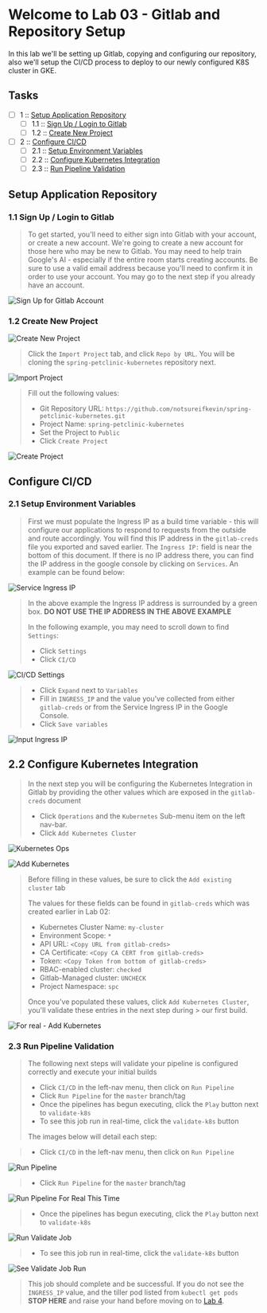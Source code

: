 Welcome to Lab 03 - Gitlab and Repository Setup
===

In this lab we'll be setting up Gitlab, copying and configuring our repository, also we'll setup the CI/CD process to deploy to our newly configured K8S cluster in GKE.

## Tasks

- [ ] 1 :: [Setup Application Repository](https://gitlab.com/opentracing-workshop/lab-notes/tree/master/lab-03#setup-application-repository)
  - [ ] 1.1 :: [Sign Up / Login to Gitlab](https://gitlab.com/opentracing-workshop/lab-notes/tree/master/lab-03#11-sign-up-login-to-gitlab)
  - [ ] 1.2 :: [Create New Project](https://gitlab.com/opentracing-workshop/lab-notes/tree/master/lab-03#12-create-new-project)
- [ ] 2 :: [Configure CI/CD](https://gitlab.com/opentracing-workshop/lab-notes/tree/master/lab-03#configure-cicd)
  - [ ] 2.1 :: [Setup Environment Variables](https://gitlab.com/opentracing-workshop/lab-notes/tree/master/lab-03#21-setup-environment-variables)
  - [ ] 2.2 :: [Configure Kubernetes Integration](https://gitlab.com/opentracing-workshop/lab-notes/tree/master/lab-03#22-configure-kubernetes-integration)
  - [ ] 2.3 :: [Run Pipeline Validation](https://gitlab.com/opentracing-workshop/lab-notes/tree/master/lab-03#23-run-pipeline-validation)

Setup Application Repository
---

### 1.1 Sign Up / Login to Gitlab

> To get started, you'll need to either sign into Gitlab with your account, or create a new account. We're going to create a new account for those here who may be new to Gitlab. You may need to help train Google's AI - especially if the entire room starts creating accounts. Be sure to use a valid email address because you'll need to confirm it in order to use your account. You may go to the next step if you already have an account.

![Sign Up for Gitlab Account](/lab-03/images/img01.png)

### 1.2 Create New Project

![Create New Project](/lab-03/images/img02.png)

> Click the `Import Project` tab, and click `Repo by URL`. You will be cloning the `spring-petclinic-kubernetes` repository next.

![Import Project](/lab-03/images/img03.png)

> Fill out the following values:
>
> * Git Repository URL: `https://github.com/notsureifkevin/spring-petclinic-kubernetes.git`
> * Project Name: `spring-petclinic-kubernetes`
> * Set the Project to `Public`
> * Click `Create Project`

![Create Project](/lab-03/images/img04-v2.png)

Configure CI/CD
---

### 2.1 Setup Environment Variables

> First we must populate the Ingress IP as a build time variable - this will configure our applications to respond to requests from the outside and route accordingly. You will find this IP address in the `gitlab-creds` file you exported and saved earlier. The `Ingress IP:` field is near the bottom of this document. If there is no IP address there, you can find the IP address in the google console by clicking on `Services`. An example can be found below:

![Service Ingress IP](/lab-03/images/img05a.png)

> In the above example the Ingress IP address is surrounded by a green box. **DO NOT USE THE IP ADDRESS IN THE ABOVE EXAMPLE**
> 
> In the following example, you may need to scroll down to find `Settings`:
> 
> * Click `Settings`
> * Click `CI/CD`

![CI/CD Settings](/lab-03/images/img05b-v2.png)

> * Click `Expand` next to `Variables`
> * Fill in `INGRESS_IP` and the value you've collected from either `gitlab-creds` or from the Service Ingress IP in the Google Console.
> * Click `Save variables`

![Input Ingress IP](/lab-03/images/img05c.png)

## 2.2 Configure Kubernetes Integration

> In the next step you will be configuring the Kubernetes Integration in Gitlab by providing the other values which are exposed in the `gitlab-creds` document
> 
> * Click `Operations` and the `Kubernetes` Sub-menu item on the left nav-bar.
> * Click `Add Kubernetes Cluster`

![Kubernetes Ops](/lab-03/images/img06a.png)

![Add Kubernetes](/lab-03/images/img06b.png)

> Before filling in these values, be sure to click the `Add existing cluster` tab
>
> The values for these fields can be found in `gitlab-creds` which was created earlier in Lab 02:
> 
> * Kubernetes Cluster Name: `my-cluster`
> * Environment Scope: `*`
> * API URL: `<Copy URL from gitlab-creds>`
> * CA Certificate: `<Copy CA CERT from gitlab-creds>`
> * Token: `<Copy Token from bottom of gitlab-creds>`
> * RBAC-enabled cluster: `checked`
> * Gitlab-Managed cluster: `UNCHECK`
> * Project Namespace: `spc`
> 
> Once you've populated these values, click `Add Kubernetes Cluster`, you'll validate these entries in the next step during > our first build.

![For real - Add Kubernetes](/lab-03/images/img06c-v2.png)

### 2.3 Run Pipeline Validation

> The following next steps will validate your pipeline is configured correctly and execute your initial builds
>
> * Click `CI/CD` in the left-nav menu, then click on `Run Pipeline`
> * Click `Run Pipeline` for the `master` branch/tag
> * Once the pipelines has begun executing, click the `Play` button next to `validate-k8s`
> * To see this job run in real-time, click the `validate-k8s` button
>
> The images below will detail each step:

> * Click `CI/CD` in the left-nav menu, then click on `Run Pipeline`

![Run Pipeline](/lab-03/images/img07a.png)

> * Click `Run Pipeline` for the `master` branch/tag

![Run Pipeline For Real This Time](/lab-03/images/img07a1.png)

> * Once the pipelines has begun executing, click the `Play` button next to `validate-k8s`

![Run Validate Job](/lab-03/images/img07b.png)

> * To see this job run in real-time, click the `validate-k8s` button

![See Validate Job Run](/lab-03/images/img07c.png)

> This job should complete and be successful. If you do not see the `INGRESS_IP` value, and the tiller pod listed from `kubectl get pods` **STOP HERE** and raise your hand before moving on to [Lab 4](https://gitlab.com/opentracing-workshop/lab-notes/tree/master/lab-04#welcome-to-lab-04-deploy-all-the-things).